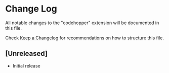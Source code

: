 # Change Log

All notable changes to the "codehopper" extension will be documented in this file.

Check [Keep a Changelog](http://keepachangelog.com/) for recommendations on how to structure this file.

## [Unreleased]

- Initial release